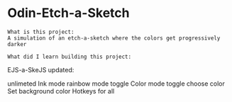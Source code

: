 # Odin-Etch-a-Sketch

    What is this project:
    A simulation of an etch-a-sketch where the colors get progressively darker

    What did I learn building this project:


EJS-a-SkeJS updated:

unlimeted Ink mode
rainbow mode toggle
Color mode toggle
choose color
Set background color
Hotkeys for all 